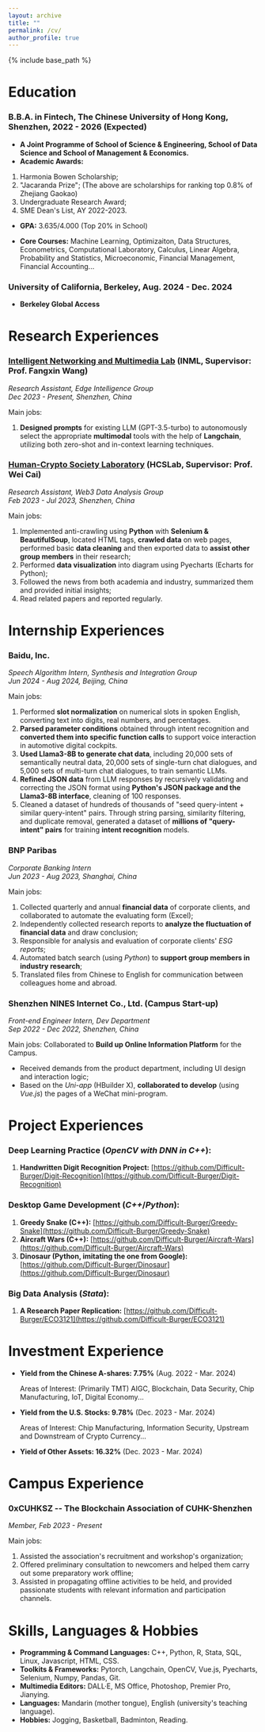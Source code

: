 ```yaml
---
layout: archive
title: ""
permalink: /cv/
author_profile: true
---
```


{% include base_path %}

Education
======
### **B.B.A. in Fintech, The Chinese University of Hong Kong, Shenzhen, 2022 - 2026 (Expected)**
* **A Joint Programme of School of Science & Engineering, School of Data Science and School of Management & Economics.**
* **Academic Awards:**
1. Harmonia Bowen Scholarship;
2. "Jacaranda Prize"; (The above are scholarships for ranking top 0.8% of Zhejiang Gaokao)
3. Undergraduate Research Award;
4. SME Dean's List, AY 2022-2023.

* **GPA:** 3.635/4.000 (Top 20% in School)

* **Core Courses:**
  Machine Learning, Optimizaiton, Data Structures, Econometrics, Computational Laboratory, Calculus, Linear Algebra, Probability and Statistics, Microeconomic, Financial Management, Financial Accounting...

### **University of California, Berkeley, Aug. 2024 - Dec. 2024**
* **Berkeley Global Access**


Research Experiences 
======
### [Intelligent Networking and Multimedia Lab](https://mypage.cuhk.edu.cn/academics/wangfangxin/people.html) (INML, Supervisor: Prof. Fangxin Wang)
*Research Assistant, Edge Intelligence Group*  
*Dec 2023 - Present, Shenzhen, China*

Main jobs:
1. **Designed prompts** for existing LLM (GPT-3.5-turbo) to autonomously select the appropriate **multimodal** tools with the help of **Langchain**, utilizing both zero-shot and in-context learning techniques.

### [Human-Crypto Society Laboratory](https://hcslab.cuhk.edu.cn/) (HCSLab, Supervisor: Prof. Wei Cai)
*Research Assistant, Web3 Data Analysis Group*  
*Feb 2023 - Jul 2023, Shenzhen, China*

Main jobs:
1. Implemented anti-crawling using **Python** with **Selenium & BeautifulSoup**, located HTML tags, **crawled data** on web pages, performed basic **data cleaning** and then exported data to **assist other group members** in their research;
2. Performed **data visualization** into diagram using Pyecharts (Echarts for Python);
3. Followed the news from both academia and industry, summarized them and provided initial insights;
4. Read related papers and reported regularly.


Internship Experiences
======
### Baidu, Inc.
*Speech Algorithm Intern, Synthesis and Integration Group*  
*Jun 2024 - Aug 2024, Beijing, China*

Main jobs:
1. Performed **slot normalization** on numerical slots in spoken English, converting text into digits, real numbers, and percentages.
2. **Parsed parameter conditions** obtained through intent recognition and **converted them into specific function calls** to support voice interaction in automotive digital cockpits.
3. **Used Llama3-8B to generate chat data**, including 20,000 sets of semantically neutral data, 20,000 sets of single-turn chat dialogues, and 5,000 sets of multi-turn chat dialogues, to train semantic LLMs.
4. **Refined JSON data** from LLM responses by recursively validating and correcting the JSON format using **Python's JSON package and the Llama3-8B interface**, cleaning of 100 responses.
5. Cleaned a dataset of hundreds of thousands of "seed query-intent + similar query-intent" pairs. Through string parsing, similarity filtering, and duplicate removal, generated a dataset of **millions of "query-intent" pairs** for training **intent recognition** models.

### BNP Paribas
*Corporate Banking Intern*  
*Jun 2023 - Aug 2023, Shanghai, China*

Main jobs:
1. Collected quarterly and annual **financial data** of corporate clients, and collaborated to automate the evaluating form (Excel);
2. Independently collected research reports to **analyze the fluctuation of financial data** and draw conclusion;
3. Responsible for analysis and evaluation of corporate clients' *ESG reports*;
4. Automated batch search (using *Python*) to **support group members in industry research**;
5. Translated files from Chinese to English for communication between colleagues home and abroad.

### Shenzhen NINES Internet Co., Ltd. (Campus Start-up)
*Front-end Engineer Intern, Dev Department*  
*Sep 2022 - Dec 2022, Shenzhen, China*

Main jobs: Collaborated to **Build up Online Information Platform** for the Campus.
* Received demands from the product department, including UI design and interaction logic;
* Based on the *Uni-app* (HBuilder X), **collaborated to develop** (using *Vue.js*) the pages of a WeChat mini-program.


Project Experiences
======
### Deep Learning Practice (_OpenCV with DNN in C++_):

1. **Handwritten Digit Recognition Project:** [https://github.com/Difficult-Burger/Digit-Recognition](https://github.com/Difficult-Burger/Digit-Recognition)

### Desktop Game Development (_C++_/_Python_):
1. **Greedy Snake (C++):** [https://github.com/Difficult-Burger/Greedy-Snake](https://github.com/Difficult-Burger/Greedy-Snake)
2. **Aircraft Wars (C++):** [https://github.com/Difficult-Burger/Aircraft-Wars](https://github.com/Difficult-Burger/Aircraft-Wars)
3. **Dinosaur (Python, imitating the one from Google):** [https://github.com/Difficult-Burger/Dinosaur](https://github.com/Difficult-Burger/Dinosaur)

### Big Data Analysis (_Stata_):
1. **A Research Paper Replication:** [https://github.com/Difficult-Burger/ECO3121](https://github.com/Difficult-Burger/ECO3121)


Investment Experience
======
- **Yield from the Chinese A-shares: 7.75%** (Aug. 2022 - Mar. 2024)

  Areas of Interest: (Primarily TMT) AIGC, Blockchain, Data Security, Chip Manufacturing, IoT, Digital Economy...

- **Yield from the U.S. Stocks: 9.78%** (Dec. 2023 - Mar. 2024)

  Areas of Interest: Chip Manufacturing, Information Security, Upstream and Downstream of Crypto Currency...

- **Yield of Other Assets: 16.32%** (Dec. 2023 - Mar. 2024)

Campus Experience
======
### 0xCUHKSZ -- The Blockchain Association of CUHK-Shenzhen
_Member, Feb 2023 - Present_

Main jobs:
1. Assisted the association's recruitment and workshop's organization;
2. Offered preliminary consultation to newcomers and helped them carry out some preparatory work offline;
3. Assisted in propagating offline activities to be held, and provided passionate students with relevant information and participation channels.

Skills, Languages & Hobbies
======
- **Programming & Command Languages:** C++, Python, R, Stata, SQL, Linux, Javascript, HTML, CSS.
- **Toolkits & Frameworks:** Pytorch, Langchain, OpenCV, Vue.js, Pyecharts, Selenium, Numpy, Pandas, Git.
- **Multimedia Editors:** DALL·E, MS Office, Photoshop, Premier Pro, Jianying.
- **Languages:** Mandarin (mother tongue), English (university's teaching language).
- **Hobbies:** Jogging, Basketball, Badminton, Reading.
